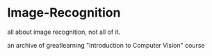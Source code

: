 # Image-Recognition
all about image recognition, not all of it.

an archive of greatlearning "Introduction to Computer Vision" course
